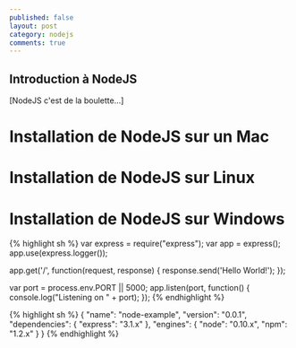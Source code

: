 ```yaml
---
published: false
layout: post
category: nodejs
comments: true
---
```


## Introduction à NodeJS

[NodeJS c'est de la boulette...]

<!--more-->

# Installation de NodeJS sur un Mac

# Installation de NodeJS sur Linux

# Installation de NodeJS sur Windows


{% highlight sh %}
var express = require("express");
var app = express();
app.use(express.logger());

app.get('/', function(request, response) {
  response.send('Hello World!');
});

var port = process.env.PORT || 5000;
app.listen(port, function() {
  console.log("Listening on " + port);
});
{% endhighlight %}

{% highlight sh %}
{
  "name": "node-example",
  "version": "0.0.1",
  "dependencies": {
    "express": "3.1.x"
  },
  "engines": {
    "node": "0.10.x",
    "npm": "1.2.x"
  }
}
{% endhighlight %}